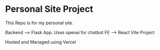 # Personal Site Project

This Repo is for my personal site.

Backend --> Flask App. Uses openai for chatbot
FE --> React Vite Project

Hosted and Managed using Vercel